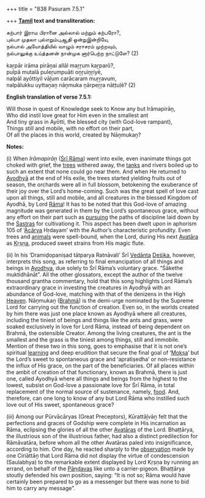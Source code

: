 +++
title = "838 Pasuram 7.5.1"

+++
**[Tamil](/definition/tamil#history "show Tamil definitions") text and transliteration:**

கற்பார் இராம பிரானை அல்லால் மற்றும் கற்பரோ?,  
புல்பா முதலா புல்எறும்புஆதி ஒன்றுஇன்றியே,  
நல்பால் அயோத்தியில் வாழும் சராசரம் முற்றவும்,  
நல்பாலுக்கு உய்த்தனன் நான்முக னார்பெற்ற நாட்டுளே? (2)

kaṟpār irāma pirāṉai allāl maṟṟum kaṟparō?,  
pulpā mutalā puleṟumpuāti oṉṟuiṉṟiyē,  
nalpāl ayōttiyil vāḻum carācaram muṟṟavum,  
nalpālukku uyttaṉaṉ nāṉmuka ṉārpeṟṟa nāṭṭuḷē? (2)

**English translation of verse 7.5.1:**

Will those in quest of Knowledge seek to Know any but Irāmapirāṉ,  
Who did instil love great for Him even in the smallest ant  
And tiny grass in Ayōtti, the blessed city (with God-love rampant),  
Things still and mobile, with no effort on their part,  
Of all the places in this world, created by Nāṉmukaṉ?

**Notes:**

\(i\) When *Irāmapirāṉ* ([Śrī Rāma](/definition/shrirama#history "show Śrī Rāma definitions")) went into exile, even inanimate things got choked with grief, the [trees](/definition/tree#history "show trees definitions") withered away, the [tanks](/definition/tank#history "show tanks definitions") and rivers boiled up to such an extent that none could go near them. And when He returned to [Ayodhyā](/definition/ayodhya#vaishnavism "show Ayodhyā definitions") at the end of His exile, the trees started yielding fruits out of season, the orchards were all in full blossom, betokening the exuberance of their joy over the Lord’s home-coming. Such was the great spell of love cast upon all things, still and mobile, and all creatures in the blessed Kingdom of Ayodhā, by Lord [Rāma](/definition/rama#vaishnavism "show Rāma definitions")! It has to be noted that this God-love of amazing magnitude was generated in them by the Lord’s spontaneous grace, without any effort on their part such as [pursuing](/definition/pursuing#history "show pursuing definitions") the paths of discipline laid down by the [Śastras](/definition/shastra#vaishnavism "show Śastras definitions") for cultivationg it. This aspect has been dwelt upon in aphorism 105 of ‘[Ācārya](/definition/acarya#vaishnavism "show Ācārya definitions") Hṛdayam’ with the Author’s characteristic profundity. Even trees and [animals](/definition/animal#history "show animals definitions") were spell-bound, when the Lord, during His next [Avatāra](/definition/avatara#vaishnavism "show Avatāra definitions") as [Kṛṣṇa](/definition/krishna#vaishnavism "show Kṛṣṇa definitions"), produced sweet strains from His magic flute.

\(ii\) In his ‘Dramiḍopaniṣad tātparya Ratnāvali’ Śrī [Vedānta](/definition/vedanta#vaishnavism "show Vedānta definitions") [Deśika](/definition/desika#history "show Deśika definitions"), however, interprets this song, as referring to final emancipation of all things and beings in [Ayodhya](/definition/ayodhya#vaishnavism "show Ayodhya definitions"), due solely to Śrī Rāma’s voluntary grace. “Śākethe muktidhānāt”. All the other glossators, except the author of the twelve thousand grantha commentary, hold that this song highlights Lord Rāma’s extraordinary grace in investing the creatures in Ayodhyā with an abundance of God-love, matching with that of the denizens in the High [Heaven](/definition/heaven#history "show Heaven definitions"). Nāṉmukaṉ ([Brahmā](/definition/brahma#vaishnavism "show Brahmā definitions")) is the demi-urge nominated by the Supreme Lord for carrying out the function of creation. Even so, in the worlds created by him there was just one place known as Ayodhyā where all creatures, including the tiniest of beings and things like the ants and grass, were soaked exclusively in love for Lord Rāma, instead of being dependent on Brahmā, the ostensible Creator. Among the living creatures, the ant is the smallest and the grass is the tiniest among things, still and immobile. Mention of these two in this song, goes to emphasise that it is not one’s spiritual [learning](/definition/learning#history "show learning definitions") and deep erudition that secure the final goal of ‘[Mokṣa](/definition/moksha#vaishnavism "show Mokṣa definitions")’ but the Lord’s sweet to spontaneous grace and ‘apratiṣedha’ or non-resistance the influx of His grace, on the part of the beneficiaries. Of all places within the ambit of creation of that functionary, known as Brahmā, there is just one, called Ayodhyā where all things and beings from the highest to the lowest, subsist on God-love a passionate love for Śrī Rāma, in total replacement of the normal source of sustenance, namely, [food](/definition/food#history "show food definitions"). And, therefore, can one long to know of any but Lord Rāma who instilled such love out of His sweet, spontaneous grace?

\(iii\) Among our Pūrvācāryas (Great Preceptors), Kūrattāḻvāṉ felt that the perfections and graces of Godship were complete in His incarnation as Rāma, eclipsing the glories of all the other [Avatāras](/definition/avatara#vaishnavism "show Avatāras definitions") of the Lord. Bhaṭṭārya, the illustrious son of the illustrious father, had also a distinct predilection for Rāmāvatāra, before whom all the other Avatāras paled into insignificance, according to him. One day, he reacted sharply to the [observation](/definition/observation#history "show observation definitions") made by one Ciriāttāṉ that Lord Rāma did not display the virtue of condescension (Saulabhya) to the remarkable extent displayed by Lord Kṛṣṇa by running an errand, on behalf of the [Pāṇḍavas](/definition/pandava#vaishnavism "show Pāṇḍavas definitions") like unto a carrier-pigeon. Bhaṭṭārya stoutly defended his own position, saying: “It is not so; Rāma would have certainly been prepared to go as a messenger but there was none to bid him to carry any message”.


